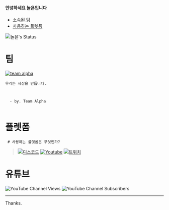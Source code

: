 #### 안녕하세요 놀욘입니다
- [소속된 팀](#팀)
- [사용하는 플렛폼](#플렛폼)
<p>
  

![놀욘's Status](https://github-readme-stats.vercel.app/api?username=noryonkr&show_icons=true)


# 팀

  
  [![team alpha](https://github.com/team-alpha-kr/img/blob/main/alpha%20discord%20join%20banner.png)](https://alphakr.xyz)  


</p>
  <code>우리는 세상을 만듭니다.
  <p>
  - by. Team Alpha
  </code>
  
  
  
  <p>
<div class="breaker"></div>
<p>
  
# 플렛폼
<code> # 사용하는 플렛폼은 무엇인가?</code>

 
> [![디스코드](https://cdn.discordapp.com/attachments/820186973624074240/844550071684038656/a1e33adc293864f0.png)](https://discord.com)
> [![Youtube](https://cdn.discordapp.com/attachments/820186973624074240/844550922025828363/1.png)](https://youtube.com)
> [![트위치](https://cdn.discordapp.com/attachments/832269426995888228/844907498078732288/6d99c38575d8968f.png)](https://twitch.tv/noryonkor)

  
  # 유튜브
![YouTube Channel Views](https://img.shields.io/youtube/channel/views/UCLlgK7SH1J-VQdWWPu3uaog?style=social)
  ![YouTube Channel Subscribers](https://img.shields.io/youtube/channel/subscribers/UCLlgK7SH1J-VQdWWPu3uaog?style=social)
 
  
  
---
  Thanks.
